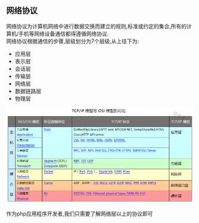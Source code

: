 ## 网络协议  
网络协议为计算机网络中进行数据交换而建立的规则,标准或约定的集合,所有的计算机/手机等网络设备通信都得遵循网络协议.  
网络协议根据通信的步骤,层级划分为7个层级,从上往下为:  
 * 应用层
 * 表示层
 * 会话层
 * 传输层
 * 网络层
 * 数据链路层
 * 物理层

![图示](networkPotocol.png)


作为php应用程序开发者,我们只需要了解网络层以上的协议即可